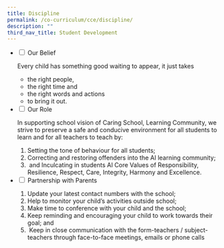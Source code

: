 ```yaml
---
title: Discipline
permalink: /co-curriculum/cce/discipline/
description: ""
third_nav_title: Student Development
---
```



<ul class="jekyllcodex_accordion">
<li><input id="accordion1" type="checkbox" /> <label for="accordion1">Our Belief</label>
<div>
<p>Every child has something good waiting to appear, it just takes</p>
<div>
<ul>
<li>
the right people,
</li>
<li>
the right time and
</li>
<li>
the right words and actions
</li>
<li>
to bring it out.
 </li>
</ul>
</div>
</li>
<li><input id="accordion2" type="checkbox" /> <label for="accordion2">Our Role</label>
<div>
<p>In supporting school vision of Caring School, Learning Community, we strive to preserve a safe and conducive environment for all students to learn and for all teachers to teach by:</p>
<ol>
<li>Setting the tone of behaviour for all students;</li>
<li>Correcting and restoring offenders into the AI learning community;</li>
<li>&nbsp;and&nbsp;Inculcating in students AI Core Values of Responsibility, Resilience, Respect, Care, Integrity, Harmony and Excellence.</li>
</ol>
</div>
</li>
<li><input id="accordion3" type="checkbox" /> <label for="accordion3">Partnership with Parents</label>
<div>
<ol>
<li>Update your latest contact numbers with the school;</li>
<li>Help to monitor your child&rsquo;s activities outside school;</li>
<li>Make time to conference with your child and the school;</li>
<li>Keep reminding and encouraging your child to work towards their goal; and</li>
<li>&nbsp;Keep in close communication with the form-teachers / subject-teachers through face-to-face meetings, emails or phone calls</li>
</ol>
</div>
</li>
</ul>